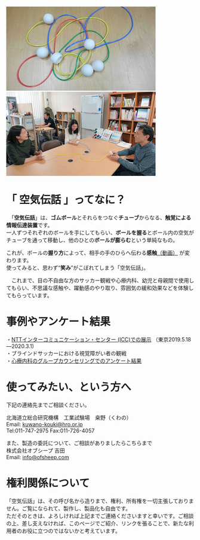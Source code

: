 ![画像の説明1](image/air_transmission.jpg "air_transmission")
![画像の説明2](image/sceen1.jpg "sceen1")

# 「 空気伝話 」ってなに？
　「**空気伝話**」は、**ゴムボール**とそれらをつなぐ**チューブ**からなる、**触覚による情報伝達装置**です。  
一人ずつそれぞれのボールを手にしてもらい、**ボールを握る**とボール内の空気がチューブを通って移動し、他のひとの**ボールが膨らむ**という単純なもの。  

これが、ボールの**握り方**によって、相手の手のひらへ伝わる**感触**[（動画）](movie/movie1.mp4)  が変わります。  
 使ってみると、思わず“**笑み**”がこぼれてしまう「空気伝話」。  
 
　これまで、目の不自由な方のサッカー観戦や心療内科、幼児と母親間で使用してもらい、不思議な感触や、躍動感のやり取り、雰囲気の緩和効果などを体験してもらっています。　　

# 事例やアンケート結果  
 ・[NTTインターコミュニケーション・センター (ICC)での展示](https://www.ntticc.or.jp/ja/exhibitions/2019/social-haptics-lab/) （東京2019.5.18—2020.3.1)  
 ・ブラインドサッカーにおける視覚障がい者の観戦  
 ・[心療内科のグループカウンセリングでのアンケート結果](image/questionnaire2.jpeg) 　　

# 使ってみたい、という方へ
下記の連絡先までご相談ください。  

北海道立総合研究機構　工業試験場　桒野（くわの）  
Email: <kuwano-kouki@hro.or.jp>  
Tel:011-747-2975 Fax:011-726-4057  
  
また、製造の委託について、ご相談がありましたらこちらまで  
株式会社オブシープ  吉田  
Email: info@ofsheep.com  

# 権利関係について
「空気伝話」は、その呼び名から造りまで、権利、所有権を一切主張しておりません。ご覧になられて、製作し、製品化も自由です。  
ただそのときは、よろしければ上記までご連絡くださいますと幸いです。ご相談の上、差し支えなければ、このページでご紹介、リンクを張ることで、新たな利用者のお役に立つのではないかと考えています。


